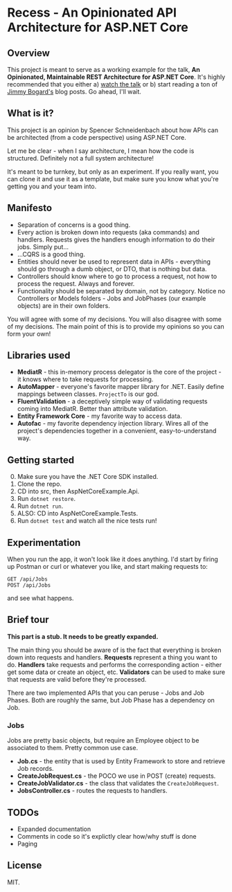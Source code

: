 # Recess - An Opinionated API Architecture for ASP.NET Core

## Overview

This project is meant to serve as a working example for the talk, **An Opinionated, Maintainable REST Architecture for ASP.NET Core**. It's highly recommended that you either a) [watch the talk](https://www.youtube.com/watch?v=CH9VEeV-zok) or b) start reading a ton of [Jimmy Bogard's](https://twitter.com/jbogard) blog posts. Go ahead, I'll wait.

## What is it?

This project is an opinion by Spencer Schneidenbach about how APIs can be architected (from a code perspective) using ASP.NET Core.

Let me be clear - when I say architecture, I mean how the code is structured. Definitely not a full system architecture!

It's meant to be turnkey, but only as an experiment. If you really want, you can clone it and use it as a template, but make sure you know what you're getting you and your team into.

## Manifesto

* Separation of concerns is a good thing.
* Every action is broken down into requests (aka commands) and handlers. Requests gives the handlers enough information to do their jobs. Simply put...
* ...CQRS is a good thing.
* Entities should never be used to represent data in APIs - everything should go through a dumb object, or DTO, that is nothing but data.
* Controllers should know where to go to process a request, not how to process the request. Always and forever.
* Functionality should be separated by domain, not by category. Notice no Controllers or Models folders - Jobs and JobPhases (our example objects) are in their own folders.

You will agree with some of my decisions. You will also disagree with some of my decisions. The main point of this is to provide my opinions so you can form your own!

## Libraries used

* **MediatR** - this in-memory process delegator is the core of the project - it knows where to take requests for processing.
* **AutoMapper** - everyone's favorite mapper library for .NET. Easily define mappings between classes. `ProjectTo` is our god.
* **FluentValidation** - a deceptively simple way of validating requests coming into MediatR. Better than attribute validation.
* **Entity Framework Core** - my favorite way to access data.
* **Autofac** - my favorite dependency injection library. Wires all of the project's dependencies together in a convenient, easy-to-understand way.

## Getting started

0. Make sure you have the .NET Core SDK installed.
1. Clone the repo.
2. CD into src, then AspNetCoreExample.Api.
3. Run `dotnet restore`.
4. Run `dotnet run`.
5. ALSO: CD into AspNetCoreExample.Tests.
6. Run `dotnet test` and watch all the nice tests run!

## Experimentation

When you run the app, it won't look like it does anything. I'd start by firing up Postman or curl or whatever you like, and start making requests to:

`GET /api/Jobs`  
`POST /api/Jobs`  

and see what happens.

## Brief tour

**This part is a stub. It needs to be greatly expanded.**

The main thing you should be aware of is the fact that everything is broken down into requests and handlers. **Requests** represent a thing you want to do. **Handlers** take requests and performs the corresponding action - either get some data or create an object, etc. **Validators** can be used to make sure that requests are valid before they're processed.

There are two implemented APIs that you can peruse - Jobs and Job Phases. Both are roughly the same, but Job Phase has a dependency on Job.

### Jobs

Jobs are pretty basic objects, but require an Employee object to be associated to them. Pretty common use case.

* **Job.cs** - the entity that is used by Entity Framework to store and retrieve Job records.
* **CreateJobRequest.cs** - the POCO we use in POST (create) requests.
* **CreateJobValidator.cs** - the class that validates the `CreateJobRequest`.
* **JobsController.cs** - routes the requests to handlers.

## TODOs

* Expanded documentation
* Comments in code so it's explictly clear how/why stuff is done
* Paging

## License

MIT.

